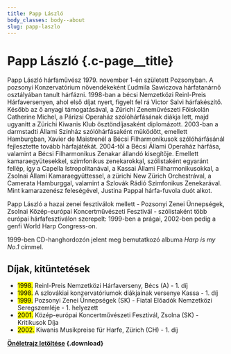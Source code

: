 ```yaml
---
title: Papp László
body_classes: body--about
slug: papp-laszlo
---
```


# Papp László {.c-page__title}

Papp László hárfaművész 1979. november 1-én született Pozsonyban. A pozsonyi
Konzervatórium növendékeként Ľudmila Sawiczova hárfatanárnő osztályában tanult
hárfázni. 1998-ban a bécsi Nemzetközi Reinl-Preis Hárfaversenyen, ahol első
díjat nyert, figyelt fel rá Victor Salvi hárfakészítő. Később az ő anyagi
támogatásával, a Zürichi Zeneművészeti Főiskolán Catherine Michel, a Párizsi
Operaház szólóhárfásának diákja lett, majd ugyanitt a Zürichi Kiwanis Klub
ösztöndíjasaként diplomázott. 2003-ban a darmstadti Állami Színház
szólóhárfásaként müködött, emellett Hamburgban, Xavier de Maistrenél a Bécsi
Filharmonikusok szólóhárfásánál fejlesztette tovább hárfajátékát. 2004-től a
Bécsi Állami Operaház hárfása, valamint a Bécsi Filharmonikus Zenakar állandó
kisegítője. Emellett kamaraegyütesekkel, szimfonikus zenekarokkal, szólistaként
egyaránt fellép, így a Capella Istropolitanával, a Kassai Állami
Filharmonikusokkal, a Zsolnai Állami Kamaraegyüttessel, a zürichi New Zürich
Orchestrával, a Camerata Hamburggal, valamint a Szlovák Rádió Szimfonikus
Zenekarával. Mint kamarazenész feleségével, Justina Pappal hárfa-fuvola duót
alkot.

Papp László a hazai zenei fesztiválok mellett - Pozsonyi Zenei Ünnepségek,
Zsolnai Közép-európai Koncertművészeti Fesztivál - szólistaként több európai
hárfafesztiválon szerepelt: 1999-ben a prágai, 2002-ben pedig a genfi World
Harp Congress-on.

1999-ben CD-hanghordozón jelent meg bemutatkozó albuma _Harp is my No.1_ címmel.

## Díjak, kitüntetések

- <mark>1998\.</mark> Reinl-Preis Nemzetközi Hárfaverseny, Bécs (A) - 1. díj
- <mark>1998\.</mark> A szlovákiai konzervatóriumok diákjainak versenye Kassa - 1. díj
- <mark>1999\.</mark> Pozsonyi Zenei Ünnepségek (SK) - Fiatal Előadók Nemzetközi
Seregszemléje - 1. helyezett
- <mark>2001\.</mark> Közép-európai Koncertművészeti Fesztivál, Zsolna (SK) - Kritikusok Díja
- <mark>2002\.</mark> Kiwanis Musikpreise für Harfe, Zürich (CH) - 1. díj

**[Önéletrajz letöltése](Ladislav-Papp-cv-hu.pdf?target=_blank) {.download}**
